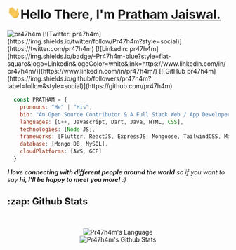 <h1 align="left"><img src="https://raw.githubusercontent.com/Pr47h4m/Pr47h4m/main/wave.gif" width="30px">Hello There, I'm <a href="https://github.com/pr47h4m">Pratham Jaiswal.</a></h1>

<img src="https://komarev.com/ghpvc/?username=pr47h4m&label=Profile%20views&color=0e75b6&style=flat" alt="pr47h4m" />
[![Twitter: pr47h4m](https://img.shields.io/twitter/follow/Pr47h4m?style=social)](https://twitter.com/pr47h4m)
[![Linkedin: pr47h4m](https://img.shields.io/badge/-Pr47h4m-blue?style=flat-square&logo=Linkedin&logoColor=white&link=https://www.linkedin.com/in/pr47h4m/)](https://www.linkedin.com/in/pr47h4m/)
[![GitHub pr47h4m](https://img.shields.io/github/followers/pr47h4m?label=follow&style=social)](https://github.com/pr47h4m)

``` javascript
  const PRATHAM = {
    pronouns: "He" | "His",
    bio: "An Open Source Contributor & A Full Stack Web / App Developer.",
    languages: [C++, Javascript, Dart, Java, HTML, CSS],
    technologies: [Node JS],
    frameworks: [Flutter, ReactJS, ExpressJS, Mongoose, TailwindCSS, MaterializeCSS],
    database: [Mongo DB, MySQL],
    cloudPlatforms: [AWS, GCP]
  }
```

<em><b>I love connecting with different people around the world</b> so if you want to say <b>hi, I'll be happy to meet you more!</b> :)</em>


<h2>:zap: <b>Github Stats</b></h2>
<br>
<p align = "center">
    <img alt="Pr47h4m's Language" src="https://github-readme-streak-stats.herokuapp.com/?user=pr47h4m&theme=tokyonight" /><br>
     <img alt="Pr47h4m's Github Stats" src="https://github-readme-stats.vercel.app/api?username=pr47h4m&show_icons=true&theme=tokyonight&line_height=40" /> 
<!--     <img alt="Pr47h4m's Language" src="https://github-readme-stats.vercel.app/api/top-langs/?username=pr47h4m&theme=tokyonight" /> -->
</p>


